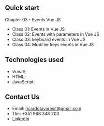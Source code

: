 ## Quick start

Chapter 03 - Events Vue JS

- Class 01: Events in Vue JS
- Class 02: Events with parameters in Vue JS
- Class 03: keyboard events in Vue JS
- Class 04: Modifier keys events in Vue JS

## Technologies used

- VueJS;
- HTML;
- JavaScript;

## Contact Us

- Email: ricardotavaresit@gmail.com
- Tlm: +351 968 348 200
- [LinkedIn](https://www.linkedin.com/in/ricardotavaresit/)
